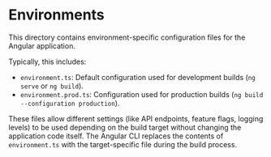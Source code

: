 # Environments

This directory contains environment-specific configuration files for the Angular application.

Typically, this includes:

-   `environment.ts`: Default configuration used for development builds (`ng serve` or `ng build`).
-   `environment.prod.ts`: Configuration used for production builds (`ng build --configuration production`).

These files allow different settings (like API endpoints, feature flags, logging levels) to be used depending on the build target without changing the application code itself. The Angular CLI replaces the contents of `environment.ts` with the target-specific file during the build process.